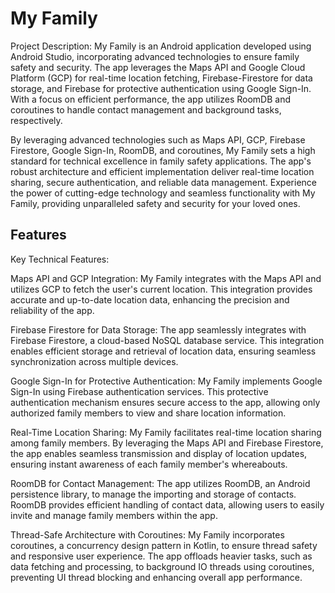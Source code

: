 
# My Family

Project Description:
My Family is an Android application developed using Android Studio, incorporating advanced technologies to ensure family safety and security. The app leverages the Maps API and Google Cloud Platform (GCP) for real-time location fetching, Firebase-Firestore for data storage, and Firebase for protective authentication using Google Sign-In. With a focus on efficient performance, the app utilizes RoomDB and coroutines to handle contact management and background tasks, respectively.



By leveraging advanced technologies such as Maps API, GCP, Firebase Firestore, Google Sign-In, RoomDB, and coroutines, My Family sets a high standard for technical excellence in family safety applications. The app's robust architecture and efficient implementation deliver real-time location sharing, secure authentication, and reliable data management. Experience the power of cutting-edge technology and seamless functionality with My Family, providing unparalleled safety and security for your loved ones.


## Features

Key Technical Features:

Maps API and GCP Integration: My Family integrates with the Maps API and utilizes GCP to fetch the user's current location. This integration provides accurate and up-to-date location data, enhancing the precision and reliability of the app.

Firebase Firestore for Data Storage: The app seamlessly integrates with Firebase Firestore, a cloud-based NoSQL database service. This integration enables efficient storage and retrieval of location data, ensuring seamless synchronization across multiple devices.

Google Sign-In for Protective Authentication: My Family implements Google Sign-In using Firebase authentication services. This protective authentication mechanism ensures secure access to the app, allowing only authorized family members to view and share location information.

Real-Time Location Sharing: My Family facilitates real-time location sharing among family members. By leveraging the Maps API and Firebase Firestore, the app enables seamless transmission and display of location updates, ensuring instant awareness of each family member's whereabouts.

RoomDB for Contact Management: The app utilizes RoomDB, an Android persistence library, to manage the importing and storage of contacts. RoomDB provides efficient handling of contact data, allowing users to easily invite and manage family members within the app.

Thread-Safe Architecture with Coroutines: My Family incorporates coroutines, a concurrency design pattern in Kotlin, to ensure thread safety and responsive user experience. The app offloads heavier tasks, such as data fetching and processing, to background IO threads using coroutines, preventing UI thread blocking and enhancing overall app performance.

